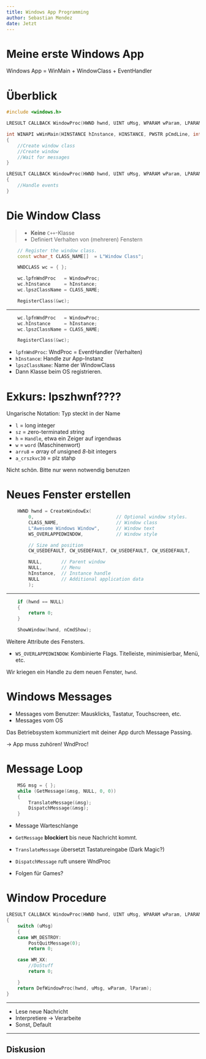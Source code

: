 ```yaml
---
title: Windows App Programming
author: Sebastian Mendez
date: Jetzt
---
```


# Meine erste Windows App

Windows App = WinMain + WindowClass + EventHandler

# Überblick

````cpp
#include <windows.h>

LRESULT CALLBACK WindowProc(HWND hwnd, UINT uMsg, WPARAM wParam, LPARAM lParam);

int WINAPI wWinMain(HINSTANCE hInstance, HINSTANCE, PWSTR pCmdLine, int nCmdShow)
{
    //Create window class
	//Create window
	//Wait for messages
}

LRESULT CALLBACK WindowProc(HWND hwnd, UINT uMsg, WPARAM wParam, LPARAM lParam)
{
    //Handle events
}
````

# Die Window Class

> - **Keine** `C++`-Klasse
> - Definiert Verhalten von (mehreren) Fenstern

````cpp
    // Register the window class.
    const wchar_t CLASS_NAME[]  = L"Window Class";

    WNDCLASS wc = { };

    wc.lpfnWndProc   = WindowProc;
    wc.hInstance     = hInstance;
    wc.lpszClassName = CLASS_NAME;

	RegisterClass(&wc);
````

---------------------------

````cpp
    wc.lpfnWndProc   = WindowProc;
    wc.hInstance     = hInstance;
    wc.lpszClassName = CLASS_NAME;

	RegisterClass(&wc);
````
* `lpfnWndProc`: WndProc = EventHandler (Verhalten)
* `hInstance`: Handle zur App-Instanz
* `lpszClassName`: Name der WindowClass
* Dann Klasse beim OS registrieren.

# Exkurs: lpszhwnf????

Ungarische Notation: Typ steckt in der Name

* `l` = long integer
* `sz` = *z*ero-terminated *s*tring
* `h` = `Handle`, etwa ein Zeiger auf irgendwas
* `w` = `word` (Maschinenwort)
* `arru8` = *arr*ay of *u*nsigned *8*-bit integers
* `a_crszkvc30` = plz stahp

Nicht schön. Bitte nur wenn notwendig benutzen

# Neues Fenster erstellen

````cpp
	HWND hwnd = CreateWindowEx(
        0,                              // Optional window styles.
        CLASS_NAME,                     // Window class
        L"Awesome Windows Window",      // Window text
        WS_OVERLAPPEDWINDOW,            // Window style

        // Size and position
        CW_USEDEFAULT, CW_USEDEFAULT, CW_USEDEFAULT, CW_USEDEFAULT,

        NULL,       // Parent window
        NULL,       // Menu
        hInstance,  // Instance handle
        NULL        // Additional application data
        );
````

---------------------------------

````cpp
    if (hwnd == NULL)
    {
        return 0;
    }

	ShowWindow(hwnd, nCmdShow);
````

Weitere Attribute des Fensters.

* `WS_OVERLAPPEDWINDOW`: Kombinierte Flags. Titelleiste, minimisierbar, Menü, etc.

Wir kriegen ein Handle zu dem neuen Fenster, `hwnd`.

# Windows Messages

* Messages vom Benutzer: Mausklicks, Tastatur, Touchscreen, etc.
* Messages vom OS

Das Betriebsystem kommuniziert mit deiner App durch Message Passing.

-> App muss zuhören! WndProc!

# Message Loop

````cpp
    MSG msg = { };
    while (GetMessage(&msg, NULL, 0, 0))
    {
        TranslateMessage(&msg);
        DispatchMessage(&msg);
    }
````

* Message Warteschlange
* `GetMessage` **blockiert** bis neue Nachricht kommt.
* `TranslateMessage` übersetzt Tastatureingabe (Dark Magic?)
* `DispatchMessage` ruft unsere WndProc

* Folgen für Games?

# Window Procedure

````cpp
LRESULT CALLBACK WindowProc(HWND hwnd, UINT uMsg, WPARAM wParam, LPARAM lParam)
{
    switch (uMsg)
    {
    case WM_DESTROY:
        PostQuitMessage(0);
        return 0;

    case WM_XX:
		//DoStuff
        return 0;

    }
    return DefWindowProc(hwnd, uMsg, wParam, lParam);
}
````

----------------------------------

* Lese neue Nachricht
* Interpretiere -> Verarbeite
* Sonst, Default

-----------------------------------

## Diskusion
